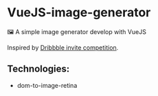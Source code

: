 # VueJS-image-generator
🖼 A simple image generator develop with VueJS

Inspired by [Dribbble invite competition](https://dribbble.com/shots/2677752-Dribbble-invite-competition).

## Technologies:
- dom-to-image-retina